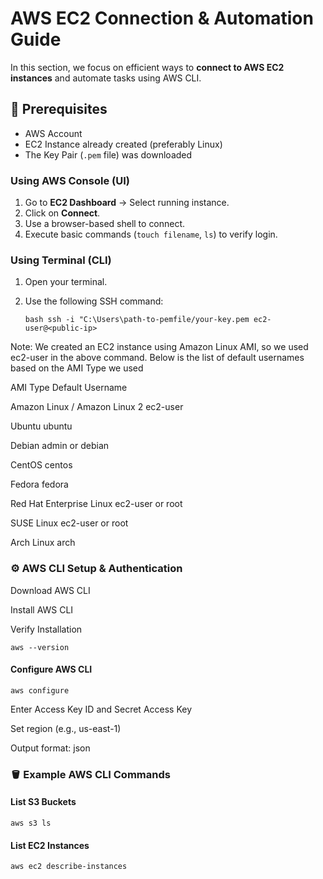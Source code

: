 # AWS EC2 Connection & Automation Guide 

In this section, we focus on efficient ways to **connect to AWS EC2 instances** and automate tasks using AWS CLI.

## 📌 Prerequisites

- AWS Account
- EC2 Instance already created (preferably Linux)
- The Key Pair (`.pem` file) was downloaded


### Using AWS Console (UI)
1. Go to **EC2 Dashboard** → Select running instance.
2. Click on **Connect**.
3. Use a browser-based shell to connect.
4. Execute basic commands (`touch filename`, `ls`) to verify login.

### Using Terminal (CLI)
1. Open your terminal.
2. Use the following SSH command:

   
   ```bash ssh -i "C:\Users\path-to-pemfile/your-key.pem ec2-user@<public-ip>```
   
Note: We created an EC2 instance using Amazon Linux AMI, so we used ec2-user in the above command. Below is the list of default usernames based on the AMI Type we used


AMI Type                   	 Default Username

Amazon Linux / Amazon Linux 2	 ec2-user

Ubuntu	                      ubuntu

Debian	                      admin or debian

CentOS	                      centos

Fedora	                      fedora

Red Hat Enterprise Linux	    ec2-user or root

SUSE Linux	                   ec2-user or root

Arch Linux	                   arch


### ⚙️ AWS CLI Setup & Authentication

Download AWS CLI

Install AWS CLI

Verify Installation

```aws --version```
#### Configure AWS CLI

```aws configure```

Enter Access Key ID and Secret Access Key

Set region (e.g., us-east-1)

Output format: json

### 🪣 Example AWS CLI Commands
#### List S3 Buckets

```aws s3 ls```


#### List EC2 Instances

```aws ec2 describe-instances```


